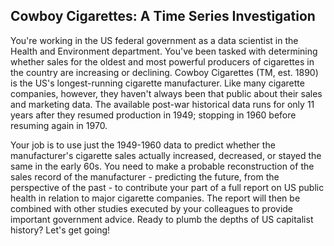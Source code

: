 ## Cowboy Cigarettes: A Time Series Investigation


You're working in the US federal government as a data scientist in the Health and Environment department. You've been tasked with determining whether sales for the oldest and most powerful producers of cigarettes in the country are increasing or declining. Cowboy Cigarettes (TM, est. 1890) is the US's longest-running cigarette manufacturer. Like many cigarette companies, however, they haven't always been that public about their sales and marketing data. The available post-war historical data runs for only 11 years after they resumed production in 1949; stopping in 1960 before resuming again in 1970.

Your job is to use just the 1949-1960 data to predict whether the manufacturer's cigarette sales actually increased, decreased, or stayed the same in the early 60s. You need to make a probable reconstruction of the sales record of the manufacturer - predicting the future, from the perspective of the past - to contribute your part of a full report on US public health in relation to major cigarette companies. The report will then be combined with other studies executed by your colleagues to provide important government advice. Ready to plumb the depths of US capitalist history? Let's get going!

